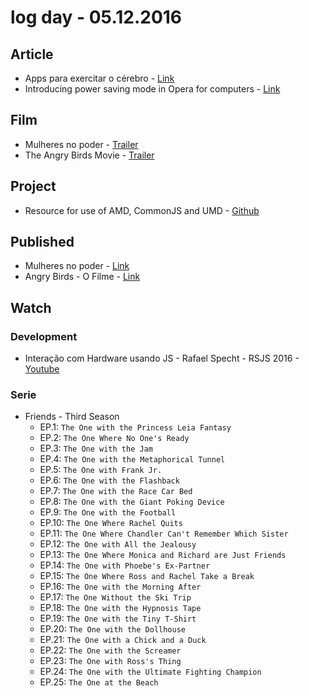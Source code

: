 # log day - 05.12.2016

## Article 

- Apps para exercitar o cérebro - [Link](https://medium.com/@eminetto/apps-para-exercitar-o-c%C3%A9rebro-26245880cdaf#.9ovrsl1ve)
- Introducing power saving mode in Opera for computers - [Link](https://www.opera.com/blogs/desktop/2016/05/introducing-power-saving-mode/)


## Film

- Mulheres no poder - [Trailer](https://youtu.be/kBzT5p7_Trk)
- The Angry Birds Movie - [Trailer](https://youtu.be/A_nDFqSUlrk)


## Project

- Resource for use of AMD, CommonJS and UMD - [Github](https://github.com/resource-solutions/resource-amd-commonjs-umd)


## Published 

- Mulheres no poder - [Link](http://imhomovies.com.br/opinions/em-cartaz/mulheres-no-poder/)
- Angry Birds - O Filme - [Link](http://imhomovies.com.br/opinions/em-cartaz/angry-birds/)


## Watch

### Development

- Interação com Hardware usando JS - Rafael Specht - RSJS 2016  - [Youtube](https://www.youtube.com/watch?v=p3pvsNoTHOA)

### Serie

- Friends - Third Season
  - EP.1: `The One with the Princess Leia Fantasy`
  - EP.2: `The One Where No One's Ready`
  - EP.3: `The One with the Jam`
  - EP.4: `The One with the Metaphorical Tunnel`
  - EP.5: `The One with Frank Jr.`
  - EP.6: `The One with the Flashback`
  - EP.7: `The One with the Race Car Bed`
  - EP.8: `The One with the Giant Poking Device`
  - EP.9: `The One with the Football`
  - EP.10: `The One Where Rachel Quits`
  - EP.11: `The One Where Chandler Can't Remember Which Sister`
  - EP.12: `The One with All the Jealousy`
  - EP.13: `The One Where Monica and Richard are Just Friends`
  - EP.14: `The One with Phoebe's Ex-Partner`
  - EP.15: `The One Where Ross and Rachel Take a Break`
  - EP.16: `The One with the Morning After`
  - EP.17: `The One Without the Ski Trip`
  - EP.18: `The One with the Hypnosis Tape`
  - EP.19: `The One with the Tiny T-Shirt`
  - EP.20: `The One with the Dollhouse`
  - EP.21: `The One with a Chick and a Duck`
  - EP.22: `The One with the Screamer`
  - EP.23: `The One with Ross's Thing`
  - EP.24: `The One with the Ultimate Fighting Champion`
  - EP.25: `The One at the Beach`
